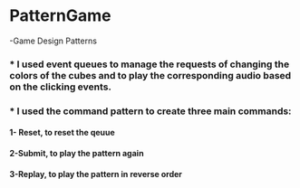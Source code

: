 # PatternGame
 -Game Design Patterns
 
 ### * I used event queues to manage the requests of changing the colors of the cubes and to play the corresponding audio based on the clicking events.
 ### * I used the command pattern to create three main commands:
 #### 1- Reset, to reset the qeuue 
 #### 2-Submit, to play the pattern again
 #### 3-Replay, to play the pattern in reverse order
